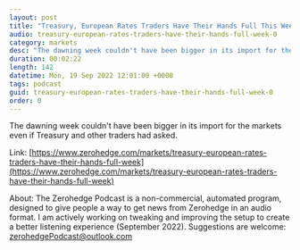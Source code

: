 ```yaml
---
layout: post
title: "Treasury, European Rates Traders Have Their Hands Full This Week"
audio: treasury-european-rates-traders-have-their-hands-full-week-0
category: markets
desc: "The dawning week couldn't have been bigger in its import for the markets even if Treasury and other traders had asked."
duration: 00:02:22
length: 142
datetime: Mon, 19 Sep 2022 12:01:00 +0000
tags: podcast
guid: treasury-european-rates-traders-have-their-hands-full-week-0
order: 0
---
```

The dawning week couldn't have been bigger in its import for the markets even if Treasury and other traders had asked.

Link: [https://www.zerohedge.com/markets/treasury-european-rates-traders-have-their-hands-full-week](https://www.zerohedge.com/markets/treasury-european-rates-traders-have-their-hands-full-week)

About: The Zerohedge Podcast is a non-commercial, automated program, designed to give people a way to get news from Zerohedge in an audio format.  I am actively working on tweaking and improving the setup to create a better listening experience (September 2022).  Suggestions are welcome: [zerohedgePodcast@outlook.com](mailto:zerohedgePodcast@outlook.com)